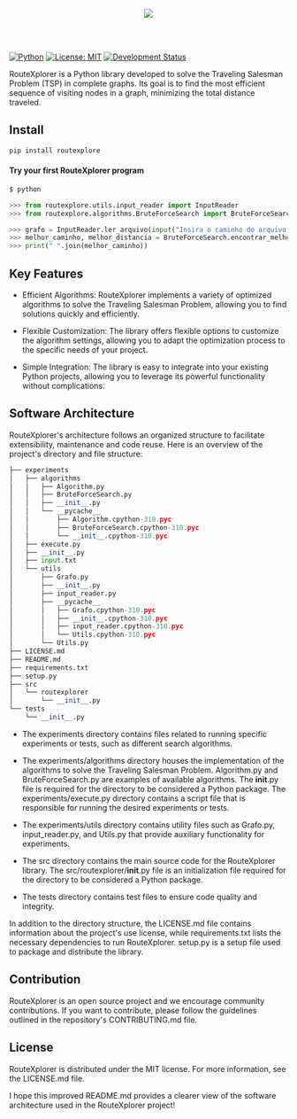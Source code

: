 
<p align="center">
  <img src="https://github.com/vsg-root/RouteXplorer/assets/108541219/3434f78a-14b6-4a39-863a-54753be87522">
</p>

<br>
<br>

[![Python](https://img.shields.io/badge/Python-3.0%2B-blue.svg)](https://www.python.org/downloads/release/python-300/)
[![License: MIT](https://img.shields.io/badge/License-MIT-yellow.svg)](https://opensource.org/licenses/MIT)
[![Development Status](https://img.shields.io/badge/Development%20Status-Alpha-orange)](https://github.com/vsg-root/RouteXplorer)

RouteXplorer is a Python library developed to solve the Traveling Salesman Problem (TSP) in complete graphs. Its goal is to find the most efficient sequence of visiting nodes in a graph, minimizing the total distance traveled.
<br>

## Install

```python
pip install routexplore
```

#### Try your first RouteXplorer program
```python
$ python
```
```python
>>> from routexplore.utils.input_reader import InputReader
>>> from routexplore.algorithms.BruteForceSearch import BruteForceSearch

>>> grafo = InputReader.ler_arquivo(input("Insira o caminho do arquivo: ")) #./experiments/input.txt
>>> melhor_caminho, melhor_distancia = BruteForceSearch.encontrar_melhor_caminho(grafo)
>>> print(" ".join(melhor_caminho))
```

## Key Features

- Efficient Algorithms: RouteXplorer implements a variety of optimized algorithms to solve the Traveling Salesman Problem, allowing you to find solutions quickly and efficiently.

- Flexible Customization: The library offers flexible options to customize the algorithm settings, allowing you to adapt the optimization process to the specific needs of your project.

- Simple Integration: The library is easy to integrate into your existing Python projects, allowing you to leverage its powerful functionality without complications.

## Software Architecture
RouteXplorer's architecture follows an organized structure to facilitate extensibility, maintenance and code reuse. Here is an overview of the project's directory and file structure:

```python
├── experiments
│   ├── algorithms
│   │   ├── Algorithm.py
│   │   ├── BruteForceSearch.py
│   │   ├── __init__.py
│   │   └── __pycache__
│   │       ├── Algorithm.cpython-310.pyc
│   │       ├── BruteForceSearch.cpython-310.pyc
│   │       └── __init__.cpython-310.pyc
│   ├── execute.py
│   ├── __init__.py
│   ├── input.txt
│   └── utils
│       ├── Grafo.py
│       ├── __init__.py
│       ├── input_reader.py
│       ├── __pycache__
│       │   ├── Grafo.cpython-310.pyc
│       │   ├── __init__.cpython-310.pyc
│       │   ├── input_reader.cpython-310.pyc
│       │   └── Utils.cpython-310.pyc
│       └── Utils.py
├── LICENSE.md
├── README.md
├── requirements.txt
├── setup.py
├── src
│   └── routexplorer
│       └── __init__.py
└── tests
    └── __init__.py
```

- The experiments directory contains files related to running specific experiments or tests, such as different search algorithms.

- The experiments/algorithms directory houses the implementation of the algorithms to solve the Traveling Salesman Problem. Algorithm.py and BruteForceSearch.py are examples of available algorithms. The __init__.py file is required for the directory to be considered a Python package.
The experiments/execute.py directory contains a script file that is responsible for running the desired experiments or tests.

- The experiments/utils directory contains utility files such as Grafo.py, input_reader.py, and Utils.py that provide auxiliary functionality for experiments.

- The src directory contains the main source code for the RouteXplorer library. The src/routexplorer/__init__.py file is an initialization file required for the directory to be considered a Python package.

- The tests directory contains test files to ensure code quality and integrity.

In addition to the directory structure, the LICENSE.md file contains information about the project's use license, while requirements.txt lists the necessary dependencies to run RouteXplorer. setup.py is a setup file used to package and distribute the library.

## Contribution

RouteXplorer is an open source project and we encourage community contributions. If you want to contribute, please follow the guidelines outlined in the repository's CONTRIBUTING.md file.

## License

RouteXplorer is distributed under the MIT license. For more information, see the LICENSE.md file.

I hope this improved README.md provides a clearer view of the software architecture used in the RouteXplorer project!
